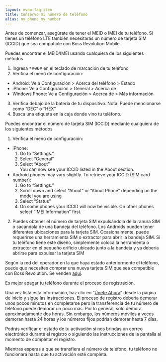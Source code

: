 ```yaml
---
layout: mvno-faq-item
title: Conservo mi número de teléfono
alias: my_phone_my_number
---
```


Antes de comenzar, asegúrate de tener el MEID o IMEI de tu teléfono. Si tienes un teléfono LTE también necesitarás un número de tarjeta SIM (ICCID) que sea compatible con Boss Revolution Mobile.

Puedes encontrar el MEID/IMEI usando cualquiera de los siguientes métodos

1. Ingresa <kbd>\*#06#</kbd> en el teclado de marcación de tu teléfono
2. Verifica el menú de configuración:
  * Android: Ve a Configuración > Acerca del teléfono > Estado
  * iPhone: Ve a Configuración > General > Acerca de
  * Windows Phone: Ve a Configuración > Acerca de > Más información
3. Verifica debajo de la batería de tu dispositivo. Nota: Puede mencionarse como “DEC” o “HEX”
4. Busca una etiqueta en la caja donde vino tu teléfono.

Puedes encontrar el número de tarjeta SIM (ICCID) mediante cualquiera de los siguientes métodos

1. Verifica el menú de configuración:
  * iPhone:
    1. Go to “Settings.”
    2. Select “General”
    3. Select “About”  
    You can now see your ICCID listed in the About section.
  * Android phones may vary slightly. To retrieve your ICCID (SIM card number):
    1. Go to “Settings.”
    2. Scroll down and select “About” or “About Phone” depending on the model you are using
    3. Select “Status”
    4. On some phones your ICCID will now be visible. On other phones select “IMEI Information” first.
2. Puedes obtener el número de tarjeta SIM expulsándola de la ranura SIM o sacándola de una bandeja del teléfono. Los Androids pueden tener diferentes ubicaciones para la tarjeta SIM. Ocasionalmente, puede requerirse una herramienta SIM o extractor para abrir la bandeja SIM. Si tu teléfono tiene este diseño, simplemente coloca la herramienta o extractor en el pequeño orificio ubicado junto a la bandeja y ya debería abrirse para expulsar la tarjeta SIM

Según la red del operador en la que haya estado anteriormente el teléfono, puede que necesites comprar una nueva tarjeta SIM que sea compatible con Boss Revolution. Se venden <a href="http://mobilestore.mvnodepot.com/phones" target="\_blank">aquí</a>.

Es mejor apagar tu teléfono durante el proceso de registración.

Una vez lista esta información, haz clic en “<a href="register.html" target="\_blank">Únete Ahora</a>” desde la página de inicio y sigue las instrucciones. El proceso de registro debería demorar unos pocos minutos en completarse pero la transferencia de tu número de teléfono puede demorar un poco más. Por lo general, solo demora aproximadamente dos horas. Sin embargo, los números móviles a veces demoran hasta 24 horas y los números fijos podrían demorar hasta 7 días.

Podrás verificar el estado de tu activación si nos brindas un correo electrónico durante el registro o siguiendo las instrucciones de la pantalla al momento de completar el registro.

Mientras esperas a que se transfiera el número de teléfono, tu teléfono no funcionará hasta que tu activación esté completa.

